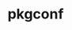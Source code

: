 ---
title: "pkgconf"
layout: cache
categories: [package, develop-2024-05-26]
meta: {"versions": ["2.2.0"], "compilers": ["apple-clang@=15.0.0", "cce@=15.0.1", "gcc@=10.2.1", "gcc@=10.3.0", "gcc@=11.1.0", "gcc@=11.4.0", "gcc@=12.3.0", "gcc@=7.3.1", "gcc@=7.5.0", "gcc@=9.4.0", "intel@=2021.10.0", "oneapi@=2023.2.0", "oneapi@=2024.0.0"], "oss": ["amzn2", "centos7", "rhel8", "sle_hpc15", "ubuntu18.04", "ubuntu20.04", "ubuntu22.04", "ventura"], "platforms": ["darwin", "linux"], "targets": ["aarch64", "neoverse_n1", "neoverse_v1", "neoverse_v2", "ppc64le", "x86_64_v3", "x86_64_v4", "zen4"], "stacks": ["aws-isc", "aws-isc-aarch64", "aws-pcluster-neoverse_v1", "aws-pcluster-x86_64_v4", "build_systems", "data-vis-sdk", "developer-tools", "developer-tools-manylinux2014", "e4s", "e4s-cray-rhel", "e4s-cray-sles", "e4s-neoverse-v2", "e4s-neoverse_v1", "e4s-oneapi", "e4s-power", "e4s-rocm-external", "ml-darwin-aarch64-mps", "ml-linux-x86_64-cpu", "ml-linux-x86_64-cuda", "radiuss", "radiuss-aws", "radiuss-aws-aarch64", "root", "tutorial"], "num_specs": 23, "num_specs_by_stack": {"root": 23, "ml-darwin-aarch64-mps": 1, "radiuss-aws-aarch64": 2, "aws-isc-aarch64": 2, "aws-isc": 1, "radiuss-aws": 1, "aws-pcluster-neoverse_v1": 2, "aws-pcluster-x86_64_v4": 6, "e4s-cray-rhel": 1, "developer-tools-manylinux2014": 1, "e4s-cray-sles": 1, "e4s-power": 1, "developer-tools": 1, "radiuss": 1, "build_systems": 1, "data-vis-sdk": 1, "e4s-neoverse_v1": 1, "e4s-neoverse-v2": 1, "e4s": 1, "e4s-rocm-external": 1, "ml-linux-x86_64-cpu": 1, "tutorial": 2, "ml-linux-x86_64-cuda": 1, "e4s-oneapi": 1}}
spec_details: [{"hash": "oezw2hhb5ejauxkepuvwcjee5dqo2jlf", "compiler": "apple-clang@=15.0.0", "versions": ["2.2.0"], "os": "ventura", "platform": "darwin", "target": "aarch64", "variants": ["build_system=autotools"], "stacks": ["root", "ml-darwin-aarch64-mps"], "size": "-", "tarball": "https://binaries.spack.io/develop-2024-05-26/build_cache/darwin-ventura-aarch64/apple-clang-15.0.0/pkgconf-2.2.0/darwin-ventura-aarch64-apple-clang-15.0.0-pkgconf-2.2.0-oezw2hhb5ejauxkepuvwcjee5dqo2jlf.spack"}, {"hash": "e6hjmssokydabqf7jpcfpcmbavpgd7pr", "compiler": "gcc@=7.3.1", "versions": ["2.2.0"], "os": "amzn2", "platform": "linux", "target": "aarch64", "variants": ["build_system=autotools"], "stacks": ["radiuss-aws-aarch64", "aws-isc-aarch64", "root"], "size": "-", "tarball": "https://binaries.spack.io/develop-2024-05-26/build_cache/linux-amzn2-aarch64/gcc-7.3.1/pkgconf-2.2.0/linux-amzn2-aarch64-gcc-7.3.1-pkgconf-2.2.0-e6hjmssokydabqf7jpcfpcmbavpgd7pr.spack"}, {"hash": "z2e6iezatjxk7rc224wi2434woekqlzx", "compiler": "gcc@=7.3.1", "versions": ["2.2.0"], "os": "amzn2", "platform": "linux", "target": "x86_64_v3", "variants": ["build_system=autotools"], "stacks": ["aws-isc", "root", "radiuss-aws"], "size": "-", "tarball": "https://binaries.spack.io/develop-2024-05-26/build_cache/linux-amzn2-x86_64_v3/gcc-7.3.1/pkgconf-2.2.0/linux-amzn2-x86_64_v3-gcc-7.3.1-pkgconf-2.2.0-z2e6iezatjxk7rc224wi2434woekqlzx.spack"}, {"hash": "xi4xe77rt4ogyziy7l3umvr5a2nq5v5v", "compiler": "gcc@=12.3.0", "versions": ["2.2.0"], "os": "amzn2", "platform": "linux", "target": "neoverse_v1", "variants": ["build_system=autotools"], "stacks": ["root", "aws-pcluster-neoverse_v1"], "size": "-", "tarball": "https://binaries.spack.io/develop-2024-05-26/build_cache/linux-amzn2-neoverse_v1/gcc-12.3.0/pkgconf-2.2.0/linux-amzn2-neoverse_v1-gcc-12.3.0-pkgconf-2.2.0-xi4xe77rt4ogyziy7l3umvr5a2nq5v5v.spack"}, {"hash": "hewavohir3tqqiho2o4z3a4gm5c2zfhs", "compiler": "gcc@=12.3.0", "versions": ["2.2.0"], "os": "amzn2", "platform": "linux", "target": "neoverse_n1", "variants": ["build_system=autotools"], "stacks": ["root", "aws-pcluster-neoverse_v1"], "size": "-", "tarball": "https://binaries.spack.io/develop-2024-05-26/build_cache/linux-amzn2-neoverse_n1/gcc-12.3.0/pkgconf-2.2.0/linux-amzn2-neoverse_n1-gcc-12.3.0-pkgconf-2.2.0-hewavohir3tqqiho2o4z3a4gm5c2zfhs.spack"}, {"hash": "tnf4ola6pvywsovrz2sg3imqdph4ckwe", "compiler": "gcc@=7.3.1", "versions": ["2.2.0"], "os": "amzn2", "platform": "linux", "target": "neoverse_n1", "variants": ["build_system=autotools"], "stacks": ["radiuss-aws-aarch64", "aws-isc-aarch64", "root"], "size": "-", "tarball": "https://binaries.spack.io/develop-2024-05-26/build_cache/linux-amzn2-neoverse_n1/gcc-7.3.1/pkgconf-2.2.0/linux-amzn2-neoverse_n1-gcc-7.3.1-pkgconf-2.2.0-tnf4ola6pvywsovrz2sg3imqdph4ckwe.spack"}, {"hash": "q3nospg6f5opajlwu4miqxau6tmma7jm", "compiler": "gcc@=12.3.0", "versions": ["2.2.0"], "os": "amzn2", "platform": "linux", "target": "x86_64_v3", "variants": ["build_system=autotools"], "stacks": ["aws-pcluster-x86_64_v4", "root"], "size": "-", "tarball": "https://binaries.spack.io/develop-2024-05-26/build_cache/linux-amzn2-x86_64_v3/gcc-12.3.0/pkgconf-2.2.0/linux-amzn2-x86_64_v3-gcc-12.3.0-pkgconf-2.2.0-q3nospg6f5opajlwu4miqxau6tmma7jm.spack"}, {"hash": "rwl245a6wvgv757ucurac7iuahssmspg", "compiler": "cce@=15.0.1", "versions": ["2.2.0"], "os": "rhel8", "platform": "linux", "target": "zen4", "variants": ["build_system=autotools"], "stacks": ["e4s-cray-rhel", "root"], "size": "-", "tarball": "https://binaries.spack.io/develop-2024-05-26/build_cache/linux-rhel8-zen4/cce-15.0.1/pkgconf-2.2.0/linux-rhel8-zen4-cce-15.0.1-pkgconf-2.2.0-rwl245a6wvgv757ucurac7iuahssmspg.spack"}, {"hash": "7fksas7skth6plz7jp6qpgg2cws42toq", "compiler": "oneapi@=2023.2.0", "versions": ["2.2.0"], "os": "amzn2", "platform": "linux", "target": "x86_64_v3", "variants": ["build_system=autotools"], "stacks": ["aws-pcluster-x86_64_v4", "root"], "size": "-", "tarball": "https://binaries.spack.io/develop-2024-05-26/build_cache/linux-amzn2-x86_64_v3/oneapi-2023.2.0/pkgconf-2.2.0/linux-amzn2-x86_64_v3-oneapi-2023.2.0-pkgconf-2.2.0-7fksas7skth6plz7jp6qpgg2cws42toq.spack"}, {"hash": "xtsydklyzdy3bnmpyxzbm463xwcjfye3", "compiler": "gcc@=10.2.1", "versions": ["2.2.0"], "os": "centos7", "platform": "linux", "target": "x86_64_v3", "variants": ["build_system=autotools"], "stacks": ["developer-tools-manylinux2014", "root"], "size": "-", "tarball": "https://binaries.spack.io/develop-2024-05-26/build_cache/linux-centos7-x86_64_v3/gcc-10.2.1/pkgconf-2.2.0/linux-centos7-x86_64_v3-gcc-10.2.1-pkgconf-2.2.0-xtsydklyzdy3bnmpyxzbm463xwcjfye3.spack"}, {"hash": "bishiasb32mx6tdre5hyd4hoda4yxvlz", "compiler": "intel@=2021.10.0", "versions": ["2.2.0"], "os": "amzn2", "platform": "linux", "target": "x86_64_v3", "variants": ["build_system=autotools"], "stacks": ["aws-pcluster-x86_64_v4", "root"], "size": "-", "tarball": "https://binaries.spack.io/develop-2024-05-26/build_cache/linux-amzn2-x86_64_v3/intel-2021.10.0/pkgconf-2.2.0/linux-amzn2-x86_64_v3-intel-2021.10.0-pkgconf-2.2.0-bishiasb32mx6tdre5hyd4hoda4yxvlz.spack"}, {"hash": "zqijwos6ein7qomvsclkbusivl5c6ymt", "compiler": "gcc@=12.3.0", "versions": ["2.2.0"], "os": "amzn2", "platform": "linux", "target": "x86_64_v4", "variants": ["build_system=autotools"], "stacks": ["aws-pcluster-x86_64_v4", "root"], "size": "-", "tarball": "https://binaries.spack.io/develop-2024-05-26/build_cache/linux-amzn2-x86_64_v4/gcc-12.3.0/pkgconf-2.2.0/linux-amzn2-x86_64_v4-gcc-12.3.0-pkgconf-2.2.0-zqijwos6ein7qomvsclkbusivl5c6ymt.spack"}, {"hash": "khlu45reygnm3x3alwbbs4fkgbflcoqc", "compiler": "intel@=2021.10.0", "versions": ["2.2.0"], "os": "amzn2", "platform": "linux", "target": "x86_64_v4", "variants": ["build_system=autotools"], "stacks": ["aws-pcluster-x86_64_v4", "root"], "size": "-", "tarball": "https://binaries.spack.io/develop-2024-05-26/build_cache/linux-amzn2-x86_64_v4/intel-2021.10.0/pkgconf-2.2.0/linux-amzn2-x86_64_v4-intel-2021.10.0-pkgconf-2.2.0-khlu45reygnm3x3alwbbs4fkgbflcoqc.spack"}, {"hash": "sdvool76s3ywjg3dubxylrqbhfjhoway", "compiler": "oneapi@=2023.2.0", "versions": ["2.2.0"], "os": "amzn2", "platform": "linux", "target": "x86_64_v4", "variants": ["build_system=autotools"], "stacks": ["aws-pcluster-x86_64_v4", "root"], "size": "-", "tarball": "https://binaries.spack.io/develop-2024-05-26/build_cache/linux-amzn2-x86_64_v4/oneapi-2023.2.0/pkgconf-2.2.0/linux-amzn2-x86_64_v4-oneapi-2023.2.0-pkgconf-2.2.0-sdvool76s3ywjg3dubxylrqbhfjhoway.spack"}, {"hash": "fe3xhznhggqj5vbnqhwhma2llra5zzr5", "compiler": "gcc@=10.3.0", "versions": ["2.2.0"], "os": "sle_hpc15", "platform": "linux", "target": "x86_64_v4", "variants": ["build_system=autotools"], "stacks": ["root", "e4s-cray-sles"], "size": "-", "tarball": "https://binaries.spack.io/develop-2024-05-26/build_cache/linux-sle_hpc15-x86_64_v4/gcc-10.3.0/pkgconf-2.2.0/linux-sle_hpc15-x86_64_v4-gcc-10.3.0-pkgconf-2.2.0-fe3xhznhggqj5vbnqhwhma2llra5zzr5.spack"}, {"hash": "tmgr25ifws5bmezblymktu5u4lo3e2ep", "compiler": "gcc@=9.4.0", "versions": ["2.2.0"], "os": "ubuntu20.04", "platform": "linux", "target": "ppc64le", "variants": ["build_system=autotools"], "stacks": ["root", "e4s-power"], "size": "-", "tarball": "https://binaries.spack.io/develop-2024-05-26/build_cache/linux-ubuntu20.04-ppc64le/gcc-9.4.0/pkgconf-2.2.0/linux-ubuntu20.04-ppc64le-gcc-9.4.0-pkgconf-2.2.0-tmgr25ifws5bmezblymktu5u4lo3e2ep.spack"}, {"hash": "zri37l2ksxuactp3jlprljjbzbnj56r2", "compiler": "gcc@=7.5.0", "versions": ["2.2.0"], "os": "ubuntu18.04", "platform": "linux", "target": "x86_64_v3", "variants": ["build_system=autotools"], "stacks": ["developer-tools", "radiuss", "root", "build_systems"], "size": "-", "tarball": "https://binaries.spack.io/develop-2024-05-26/build_cache/linux-ubuntu18.04-x86_64_v3/gcc-7.5.0/pkgconf-2.2.0/linux-ubuntu18.04-x86_64_v3-gcc-7.5.0-pkgconf-2.2.0-zri37l2ksxuactp3jlprljjbzbnj56r2.spack"}, {"hash": "qjdktox5gymicdedka27vr3abhiilpsd", "compiler": "gcc@=11.1.0", "versions": ["2.2.0"], "os": "ubuntu20.04", "platform": "linux", "target": "x86_64_v3", "variants": ["build_system=autotools"], "stacks": ["root", "data-vis-sdk"], "size": "-", "tarball": "https://binaries.spack.io/develop-2024-05-26/build_cache/linux-ubuntu20.04-x86_64_v3/gcc-11.1.0/pkgconf-2.2.0/linux-ubuntu20.04-x86_64_v3-gcc-11.1.0-pkgconf-2.2.0-qjdktox5gymicdedka27vr3abhiilpsd.spack"}, {"hash": "mvd4srdpfqtw3tfp7gcnre6yypc5q6ck", "compiler": "gcc@=11.4.0", "versions": ["2.2.0"], "os": "ubuntu22.04", "platform": "linux", "target": "neoverse_v1", "variants": ["build_system=autotools"], "stacks": ["root", "e4s-neoverse_v1"], "size": "-", "tarball": "https://binaries.spack.io/develop-2024-05-26/build_cache/linux-ubuntu22.04-neoverse_v1/gcc-11.4.0/pkgconf-2.2.0/linux-ubuntu22.04-neoverse_v1-gcc-11.4.0-pkgconf-2.2.0-mvd4srdpfqtw3tfp7gcnre6yypc5q6ck.spack"}, {"hash": "exbr3e3gwn36qxnk4angrfskssyn3d2e", "compiler": "gcc@=11.4.0", "versions": ["2.2.0"], "os": "ubuntu22.04", "platform": "linux", "target": "neoverse_v2", "variants": ["build_system=autotools"], "stacks": ["root", "e4s-neoverse-v2"], "size": "-", "tarball": "https://binaries.spack.io/develop-2024-05-26/build_cache/linux-ubuntu22.04-neoverse_v2/gcc-11.4.0/pkgconf-2.2.0/linux-ubuntu22.04-neoverse_v2-gcc-11.4.0-pkgconf-2.2.0-exbr3e3gwn36qxnk4angrfskssyn3d2e.spack"}, {"hash": "hjnxsgxwjblvendkm25fw4ggkcjg23kr", "compiler": "gcc@=11.4.0", "versions": ["2.2.0"], "os": "ubuntu22.04", "platform": "linux", "target": "x86_64_v3", "variants": ["build_system=autotools"], "stacks": ["e4s", "e4s-rocm-external", "ml-linux-x86_64-cpu", "root", "tutorial", "ml-linux-x86_64-cuda"], "size": "-", "tarball": "https://binaries.spack.io/develop-2024-05-26/build_cache/linux-ubuntu22.04-x86_64_v3/gcc-11.4.0/pkgconf-2.2.0/linux-ubuntu22.04-x86_64_v3-gcc-11.4.0-pkgconf-2.2.0-hjnxsgxwjblvendkm25fw4ggkcjg23kr.spack"}, {"hash": "qvtic2vn2ty4wbwbsjzonmaxvmpso6fv", "compiler": "oneapi@=2024.0.0", "versions": ["2.2.0"], "os": "ubuntu22.04", "platform": "linux", "target": "x86_64_v3", "variants": ["build_system=autotools"], "stacks": ["e4s-oneapi", "root"], "size": "-", "tarball": "https://binaries.spack.io/develop-2024-05-26/build_cache/linux-ubuntu22.04-x86_64_v3/oneapi-2024.0.0/pkgconf-2.2.0/linux-ubuntu22.04-x86_64_v3-oneapi-2024.0.0-pkgconf-2.2.0-qvtic2vn2ty4wbwbsjzonmaxvmpso6fv.spack"}, {"hash": "53rgnsvzke6tswd5gdjkfg5mlll24isl", "compiler": "gcc@=12.3.0", "versions": ["2.2.0"], "os": "ubuntu22.04", "platform": "linux", "target": "x86_64_v3", "variants": ["build_system=autotools"], "stacks": ["root", "tutorial"], "size": "-", "tarball": "https://binaries.spack.io/develop-2024-05-26/build_cache/linux-ubuntu22.04-x86_64_v3/gcc-12.3.0/pkgconf-2.2.0/linux-ubuntu22.04-x86_64_v3-gcc-12.3.0-pkgconf-2.2.0-53rgnsvzke6tswd5gdjkfg5mlll24isl.spack"}]
---